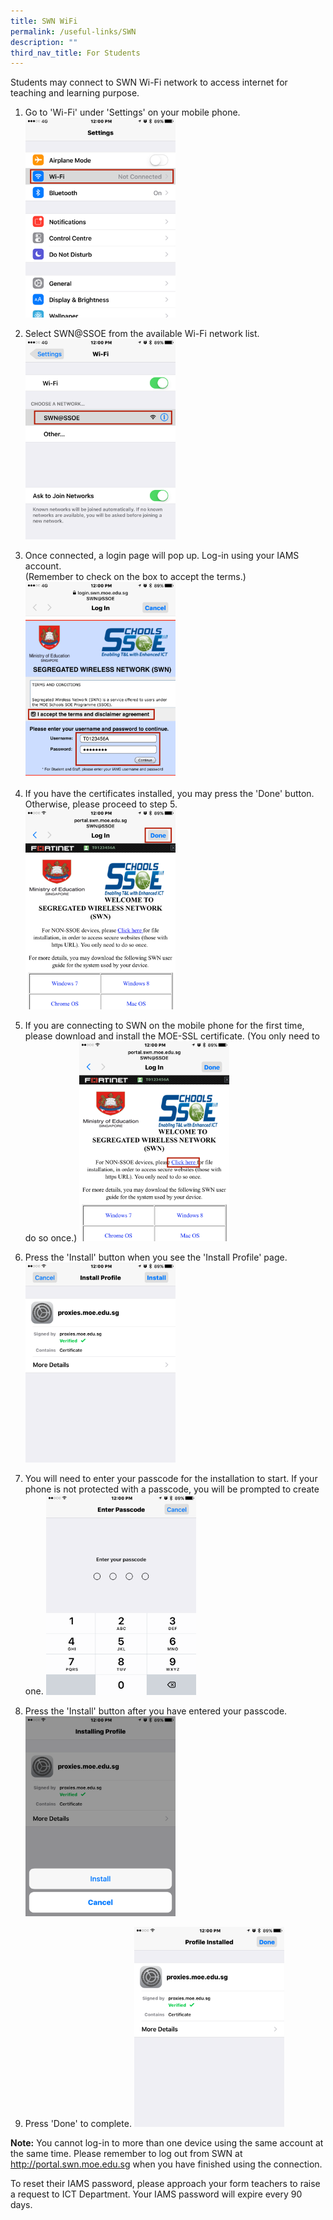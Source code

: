 ```yaml
---
title: SWN WiFi
permalink: /useful-links/SWN
description: ""
third_nav_title: For Students
---
```


Students may connect to SWN Wi-Fi network to access internet for teaching and learning purpose.

1. Go to 'Wi-Fi' under 'Settings' on your mobile phone.
<img src="/images/SWN-Login-01.png" 
     style="width:50%">
		 
		
2. Select SWN@SSOE from the available Wi-Fi network list.
<img src="/images/SWN-Login-02.png" 
     style="width:50%">
		 
3. Once connected, a login page will pop up.
Log-in using your IAMS account. <br>(Remember to check on the box to accept the terms.)
<img src="/images/SWN-Login-03.png" 
     style="width:50%">
		 
4. If you have the certificates installed, you may press the 'Done' button. Otherwise, please proceed to step 5.
<img src="/images/SWN-Login-04-B.png" 
     style="width:50%">
		 
5. If you are connecting to SWN on the mobile phone for the first time, please download and install the MOE-SSL certificate. (You only need to do so once.)
<img src="/images/SWN-Login-04.png" 
     style="width:50%">
		 
6. Press the 'Install' button when you see the 'Install Profile' page.
<img src="/images/SWN-Login-05.png" 
     style="width:50%">
		 
7. You will need to enter your passcode for the installation to start. If your phone is not protected with a passcode, you will be prompted to create one.
<img src="/images/SWN-Login-06.png" 
     style="width:50%">
		 
8. Press the 'Install' button after you have entered your passcode.
<img src="/images/SWN-Login-07.png" 
     style="width:50%">

9. Press 'Done' to complete.
<img src="/images/SWN-Login-08.png" 
     style="width:50%">
		 
		 
**Note:** You cannot log-in to more than one device using the same account at the same time. Please remember to log out from SWN at http://portal.swn.moe.edu.sg when you have finished using the connection.

To reset their IAMS password, please approach your form teachers to raise a request to ICT Department. Your IAMS password will expire every 90 days.